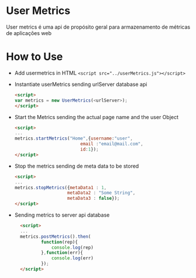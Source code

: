 # User Metrics 

User metrics é uma api de propósito geral para armazenamento de métricas de aplicações web 
# How to Use
 - Add usermetrics in HTML
 ```<script src="../userMetrics.js"></script>```


 - Instantiate userMetrics sending urlServer database api
     ```html
    <script>
    var metrics = new UserMetrics(<urlServer>);
    </script> 
    ```
  - Start the Metrics sending the actual page name and the user Object
       ```html
    <script>
    ...
    metrics.startMetrics("Home",{username:"user",
                                email :"email@mail.com",
                                id:1});
    </script> 
    ```
- Stop the metrics sending de meta data to be stored
    ```html
    <script>
    ...
    metrics.stopMetrics({metaData1 : 1, 
                        metaData2 : "Some String", 
                        metaData3 : false});
    </script>
    ```
- Sending metrics to server api database
  ```html
    <script>
    ...
    metrics.postMetrics().then(
            function(rep){
                console.log(rep)
            },function(err){
                console.log(err)
            });
    </script>
    ```
